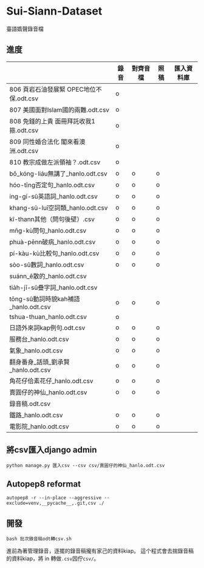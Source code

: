 # Sui-Siann-Dataset
臺語媠聲錄音檔 

## 進度
|  | 錄音                             | 對齊音檔 | 照稿 | 匯入資料庫 |  
|--------------------------------|------|----|-------|--| 
| 806 頁岩石油發展緊  OPEC地位不保.odt.csv  | o    |    |       |  | 
| 807 美國面對Islam國的兩難.odt.csv      | o    |    |       |  | 
| 808 免錢的上貴 面冊拜託收我1箍.odt.csv     | o    |    |       |  | 
| 809 同性婚合法化 閣來看澳洲.odt.csv       | o    |    |       |  | 
| 810 教宗成做左派領袖？.odt.csv          | o    |    |       |  | 
| bô_kóng-liáu無講了_hanlo.odt.csv  | o    | o  | o     |  | 
| hóo-tīng否定句_hanlo.odt.csv      | o    | o  | o     |  | 
| ing-gí-sû英語詞_hanlo.odt.csv     | o    | o  | o     |  | 
| khang-sû-luī空詞類_hanlo.odt.csv  | o    | o  | o     |  | 
| kî-thann其他（問句後壁）.csv           | o    | o  | o     |  | 
| mn̄g-kù問句_hanlo.odt.csv        | o    | o  | o     |  | 
| phuà-pēnn破病_hanlo.odt.csv      | o    | o  | o     |  | 
| pí-kàu-kù比較句_hanlo.odt.csv     | o    | o  | o     |  | 
| sòo-sû數詞_hanlo.odt.csv         | o    | o  | o     |  | 
| suánn_ê散的_hanlo.odt.csv        |      |    |       |  | 
| tia̍h-jī-sû疊字詞_hanlo.odt.csv   |      |    |       |  | 
| tōng-sû動詞時貌kah補語_hanlo.odt.csv | o    | o  | o     |  | 
| tshua-thuan_hanlo.odt.csv      | o    |    |       |  | 
| 日語外來詞kap例句.odt.csv             | o    | o  | o     |  | 
| 服務台_hanlo.odt.csv              | o    | o  | o     |  | 
| 氣象_hanlo.odt.csv               | o    | o  | o     |  | 
| 翻身番身_話頭_劉承賢_hanlo.odt.csv      | o    | o  | o     |  | 
| 角花仔佮素花仔_hanlo.odt.csv          | o    | o  | o     |  | 
| 賣圓仔的神仙_hanlo.odt.csv           | o    | o  | o     |  | 
| 錄音稿.odt.csv                    |      |    |       |  | 
| 鐵路_hanlo.odt.csv               | o    | o  | o     |  | 
| 電影院_hanlo.odt.csv              | o    | o  | o     |  | 


## 將csv匯入django admin
```
python manage.py 匯入csv --csv csv/賣圓仔的神仙_hanlo.odt.csv
```

## Autopep8 reformat
```
autopep8 -r --in-place --aggressive --exclude=venv,__pycache__,.git,csv ./
```

## 開發
```
bash 批次錄音稿odt轉csv.sh 
```
進前為著管理錄音，逐擺的錄音稿攏有家己的資料kiap。
這个程式會去揣錄音稿的資料kiap，將 in 轉做`.csv`囥佇`csv/`。
